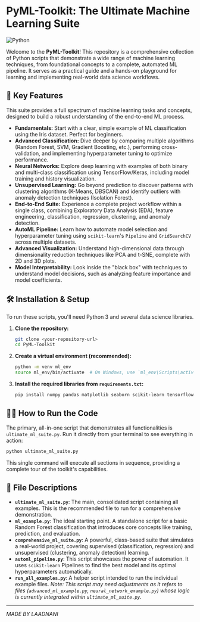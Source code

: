 # PyML-Toolkit: The Ultimate Machine Learning Suite

![Python](https://img.shields.io/badge/Python-3776AB?style=for-the-badge&logo=python&logoColor=white)

Welcome to the **PyML-Toolkit**! This repository is a comprehensive collection of Python scripts that demonstrate a wide range of machine learning techniques, from foundational concepts to a complete, automated ML pipeline. It serves as a practical guide and a hands-on playground for learning and implementing real-world data science workflows.

## 🚀 Key Features

This suite provides a full spectrum of machine learning tasks and concepts, designed to build a robust understanding of the end-to-end ML process.

-   **Fundamentals:** Start with a clear, simple example of ML classification using the Iris dataset. Perfect for beginners.
-   **Advanced Classification:** Dive deeper by comparing multiple algorithms (Random Forest, SVM, Gradient Boosting, etc.), performing cross-validation, and implementing hyperparameter tuning to optimize performance.
-   **Neural Networks:** Explore deep learning with examples of both binary and multi-class classification using TensorFlow/Keras, including model training and history visualization.
-   **Unsupervised Learning:** Go beyond prediction to discover patterns with clustering algorithms (K-Means, DBSCAN) and identify outliers with anomaly detection techniques (Isolation Forest).
-   **End-to-End Suite:** Experience a complete project workflow within a single class, combining Exploratory Data Analysis (EDA), feature engineering, classification, regression, clustering, and anomaly detection.
-   **AutoML Pipeline:** Learn how to automate model selection and hyperparameter tuning using `scikit-learn`'s `Pipeline` and `GridSearchCV` across multiple datasets.
-   **Advanced Visualization:** Understand high-dimensional data through dimensionality reduction techniques like PCA and t-SNE, complete with 2D and 3D plots.
-   **Model Interpretability:** Look inside the "black box" with techniques to understand model decisions, such as analyzing feature importance and model coefficients.

## 🛠️ Installation & Setup

To run these scripts, you'll need Python 3 and several data science libraries.

1.  **Clone the repository:**
    ```bash
    git clone <your-repository-url>
    cd PyML-Toolkit
    ```

2.  **Create a virtual environment (recommended):**
    ```bash
    python -m venv ml_env
    source ml_env/bin/activate  # On Windows, use `ml_env\Scripts\activate`
    ```

3.  **Install the required libraries from `requirements.txt`:**
    ```bash
    pip install numpy pandas matplotlib seaborn scikit-learn tensorflow scipy
    ```

## 🏃‍♀️ How to Run the Code

The primary, all-in-one script that demonstrates all functionalities is `ultimate_ml_suite.py`. Run it directly from your terminal to see everything in action:

```bash
python ultimate_ml_suite.py
```

This single command will execute all sections in sequence, providing a complete tour of the toolkit's capabilities.

## 📂 File Descriptions

-   **`ultimate_ml_suite.py`**: The main, consolidated script containing all examples. This is the recommended file to run for a comprehensive demonstration.
-   **`ml_example.py`**: The ideal starting point. A standalone script for a basic Random Forest classification that introduces core concepts like training, prediction, and evaluation.
-   **`comprehensive_ml_suite.py`**: A powerful, class-based suite that simulates a real-world project, covering supervised (classification, regression) and unsupervised (clustering, anomaly detection) learning.
-   **`automl_pipeline.py`**: This script showcases the power of automation. It uses `scikit-learn` Pipelines to find the best model and its optimal hyperparameters automatically.
-   **`run_all_examples.py`**: A helper script intended to run the individual example files. *Note: This script may need adjustments as it refers to files (`advanced_ml_example.py`, `neural_network_example.py`) whose logic is currently integrated within `ultimate_ml_suite.py`.*

---
_MADE BY LAADNANI_
